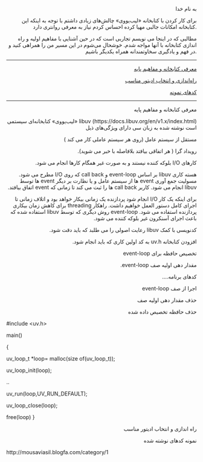 <p align="right">به نام خدا</p>
<p align="right"> 
  برای کار کردن با کتابخانه «لیب‌یووی» چالش‌های زیادی داشتم  با توجه به اینکه این کتابخانه امکانات جالبی  مهیا کرده احساس کردم نیاز به معرفی روانتری دارد.
</p>
<p align="right"> 
  مطالبی که در اینجا می نویسم تجاربی است که در حین آشنایی با مفاهیم اولیه و راه اندازی  کتابخانه با آنها مواجه شدم. خوشحال می‌شوم در این مسیر من را همراهی کنید و در فهم و یادگیری سخاوتمندانه همراه یکدیگر باشیم.
</p>
<hr>
<p align="right"><a href="#title_1">معرفی کتابخانه و مفاهیم پایه</a></p>
<p align="right"><a href="#title_2">راه‌اندازی و انتخاب ادیتور مناسب</a></p>
<p align="right"><a href="#title_3">کدهای نمونه</a></p>
<hr>
<p align="right" id="title_1"> معرفی کتابخانه و مفاهیم پایه</p>
<p dir="rtl" align="right"> (https://docs.libuv.org/en/v1.x/index.html) libuv «لیب‌یووی» کتابخانه‌ای سیستمی است نوشته شده به زبان سی  دارای ویژگی‌های ذیل
<p dir="rtl" align="right">مستقل از سیستم عامل (روی هر سیستم عاملی کار می کند )</p>
<p dir="rtl" align="right">
رویداد گرا ( هر اتفاقی بیافتد بلافاصله  با خبر می شوید).
</p>  
<p dir="rtl" align="right">
  کارهای I/O  بلوکه کننده نیستند  و به صورت غیر همگام کارها انجام می شود.
</p>
<p dir="rtl" align="right">هسته کاری libuv بر اساس event-loop و call back  که روی I/O مطرح می شود. مسولیت جمع آوری event ها از سیستم عامل و یا نظارت بر دیگر event ها توسط libuv انجام می شود. کاربر call back ها را ثبت می کند تا زمانی که event اتفاق بیافتد.
</p><p dir="rtl" align="right">
 برای اینکه یک کار I/O انجام شود  پردازنده یک زمانی بیکار خواهد بود و اتلاف زمانی تا اجرای کامل دستور العمل خواهیم داشت. راهکار threading  برای کاهش زمان بیکاری پردازنده استفاده می شود. event-loop روش دیگری که توسط libuv استفاده شده که باعث اجرای آسنکرون غیر بلوکه کننده می شود.</p>
<p dir="rtl" align="right">کدنویسی با کمک libuv رعایت اصولی را می طلبد که باید دقت شود.</p>
<p dir="rtl" align="right"> افزودن کتابخانه uv.h به کد اولین کاری که باید انجام شود.</p>
<p dir="rtl" align="right">تخصیص حافظه برای event-loop</p>
<p dir="rtl" align="right">مقدار دهی اولیه صف event-loop.</p>
<p dir="rtl" align="right">کدهای برنامه....</p>
<p dir="rtl" align="right">اجرا از صف event-loop</p>
<p dir="rtl" align="right">حذف مقدار دهی اولیه صف</p>
<p dir="rtl" align="right">حذف حافظه تخصیص داده شده</p>


#include <uv.h>

main()

{

uv_loop_t *loop= malloc(size of(uv_loop_t));

uv_loop_init(loop);

..

uv_run(loop,UV_RUN_DEFAULT);

uv_loop_close(loop);

free(loop) 
}

<p align="right" id="title_2">راه اندازی و انتخاب ادیتور مناسب</p>


<p align="right" id="title_3">نمونه کدهای نوشته شده</p>
http://mousaviasil.blogfa.com/category/1

